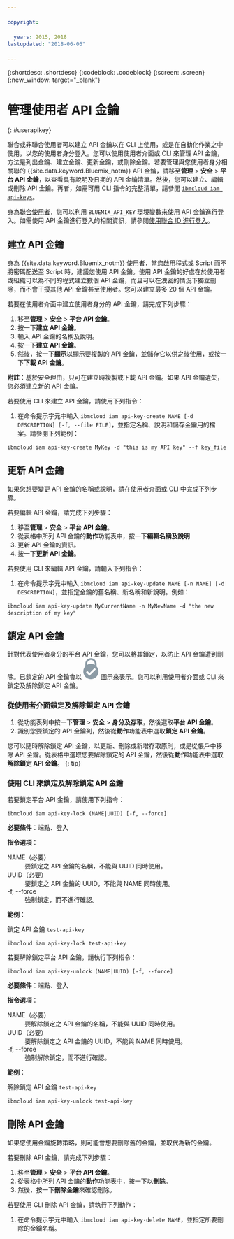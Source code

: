 ```yaml
---

copyright:

  years: 2015, 2018
lastupdated: "2018-06-06"

---
```


{:shortdesc: .shortdesc}
{:codeblock: .codeblock}
{:screen: .screen}
{:new_window: target="_blank"}

# 管理使用者 API 金鑰
{: #userapikey}

聯合或非聯合使用者可以建立 API 金鑰以在 CLI 上使用，或是在自動化作業之中使用，以您的使用者身分登入。您可以使用使用者介面或 CLI 來管理 API 金鑰，方法是列出金鑰、建立金鑰、更新金鑰，或刪除金鑰。若要管理與您使用者身分相關聯的 {{site.data.keyword.Bluemix_notm}} API 金鑰，請移至**管理** &gt; **安全** &gt; **平台 API 金鑰**，以查看具有說明及日期的 API 金鑰清單。然後，您可以建立、編輯或刪除 API 金鑰。再者，如需可用 CLI 指令的完整清單，請參閱 [`ibmcloud iam api-keys`](/docs/cli/reference/bluemix_cli/bx_cli.html#ibmcloud_iam)。

身為[聯合使用者](/docs/account/adminpublic.html#federatedid)，您可以利用 `BLUEMIX_API_KEY` 環境變數來使用 API 金鑰進行登入。如需使用 API 金鑰進行登入的相關資訊，請參閱[使用聯合 ID 進行登入](/docs/cli/login_federated_id.html#federated_id)。

## 建立 API 金鑰

身為 {{site.data.keyword.Bluemix_notm}} 使用者，當您啟用程式或 Script 而不將密碼配送至 Script 時，建議您使用 API 金鑰。使用 API 金鑰的好處在於使用者或組織可以為不同的程式建立數個 API 金鑰，而且可以在洩密的情況下獨立刪除，而不會干擾其他 API 金鑰甚至使用者。您可以建立最多 20 個 API 金鑰。

若要在使用者介面中建立使用者身分的 API 金鑰，請完成下列步驟：

1. 移至**管理** &gt; **安全** &gt; **平台 API 金鑰**。
2. 按一下**建立 API 金鑰**。
3. 輸入 API 金鑰的名稱及說明。
4. 按一下**建立 API 金鑰**。
5. 然後，按一下**顯示**以顯示要複製的 API 金鑰，並儲存它以供之後使用，或按一下**下載 API 金鑰**。

**附註**：基於安全理由，只可在建立時複製或下載 API 金鑰。如果 API 金鑰遺失，您必須建立新的 API 金鑰。

若要使用 CLI 來建立 API 金鑰，請使用下列指令：

1. 在命令提示字元中輸入 `ibmcloud iam api-key-create NAME [-d DESCRIPTION] [-f, --file FILE]`，並指定名稱、說明和儲存金鑰用的檔案。請參閱下列範例：

```
ibmcloud iam api-key-create MyKey -d "this is my API key" --f key_file
``` 


## 更新 API 金鑰

如果您想要變更 API 金鑰的名稱或說明，請在使用者介面或 CLI 中完成下列步驟。

若要編輯 API 金鑰，請完成下列步驟：

1. 移至**管理** &gt; **安全** &gt; **平台 API 金鑰**。
2. 從表格中所列 API 金鑰的**動作**功能表中，按一下**編輯名稱及說明** 
3. 更新 API 金鑰的資訊。
4. 按一下**更新 API 金鑰**。

若要使用 CLI 來編輯 API 金鑰，請輸入下列指令：

1. 在命令提示字元中輸入 `ibmcloud iam api-key-update NAME [-n NAME] [-d DESCRIPTION]`，並指定金鑰的舊名稱、新名稱和新說明。例如：

```
ibmcloud iam api-key-update MyCurrentName -n MyNewName -d "the new description of my key"
```

## 鎖定 API 金鑰

針對代表使用者身分的平台 API 金鑰，您可以將其鎖定，以防止 API 金鑰遭到刪除。已鎖定的 API 金鑰會以 ![「已鎖定」圖示](images/locked.svg "已鎖定") 圖示來表示。您可以利用使用者介面或 CLI 來鎖定及解除鎖定 API 金鑰。

### 從使用者介面鎖定及解除鎖定 API 金鑰

1. 從功能表列中按一下**管理** &gt; **安全** &gt; **身分及存取**，然後選取**平台 API 金鑰**。
2. 識別您要鎖定的 API 金鑰列，然後從**動作**功能表中選取**鎖定 API 金鑰**。

您可以隨時解除鎖定 API 金鑰，以更新、刪除或新增存取原則，或是從帳戶中移除 API 金鑰。從表格中選取您要解除鎖定的 API 金鑰，然後從**動作**功能表中選取**解除鎖定 API 金鑰**。
{: tip}

### 使用 CLI 來鎖定及解除鎖定 API 金鑰

若要鎖定平台 API 金鑰，請使用下列指令：

```
ibmcloud iam api-key-lock (NAME|UUID) [-f, --force]
```

<strong>必要條件</strong>：端點、登入

<strong>指令選項</strong>：
<dl>
<dt>NAME（必要）</dt>
<dd>要鎖定之 API 金鑰的名稱，不能與 UUID 同時使用。</dd>
<dt>UUID（必要）</dt>
<dd>要鎖定之 API 金鑰的 UUID，不能與 NAME 同時使用。</dd>
<dt>-f, --force</dt>
<dd>強制鎖定，而不進行確認。</dd>
</dl>

<strong>範例</strong>：

鎖定 API 金鑰 `test-api-key`

```
ibmcloud iam api-key-lock test-api-key
```

若要解除鎖定平台 API 金鑰，請執行下列指令：

```
ibmcloud iam api-key-unlock (NAME|UUID) [-f, --force]
```

<strong>必要條件</strong>：端點、登入

<strong>指令選項</strong>：
<dl>
<dt>NAME（必要）</dt>
<dd>要解除鎖定之 API 金鑰的名稱，不能與 UUID 同時使用。</dd>
<dt>UUID（必要）</dt>
<dd>要解除鎖定之 API 金鑰的 UUID，不能與 NAME 同時使用。</dd>
<dt>-f, --force</dt>
<dd>強制解除鎖定，而不進行確認。</dd>
</dl>

<strong>範例</strong>：

解除鎖定 API 金鑰 `test-api-key`

```
ibmcloud iam api-key-unlock test-api-key
```


## 刪除 API 金鑰

如果您使用金鑰旋轉策略，則可能會想要刪除舊的金鑰，並取代為新的金鑰。

若要刪除 API 金鑰，請完成下列步驟： 

1. 移至**管理** &gt; **安全** &gt; **平台 API 金鑰**。
2. 從表格中所列 API 金鑰的**動作**功能表中，按一下以**刪除**。
3. 然後，按一下**刪除金鑰**來確認刪除。

若要使用 CLI 刪除 API 金鑰，請執行下列動作：
1. 在命令提示字元中輸入 `ibmcloud iam api-key-delete NAME`，並指定所要刪除的金鑰名稱。
